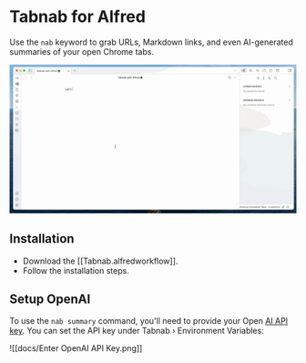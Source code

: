 # Tabnab for Alfred

Use the `nab` keyword to grab URLs, Markdown links, and even AI-generated summaries of your open Chrome tabs.

![](https://github.com/evannagle/alfred-tabnab/blob/f105ee30c206b4f56f72689cff52874c164091f6/docs/Tabnab%20-%20Markdown%20Link.gif?raw=true)

## Installation

- Download the [[Tabnab.alfredworkflow]].
- Follow the installation steps.

## Setup OpenAI

To use the `nab summary` command, you'll need to provide your Open [AI API key](https://platform.openai.com/docs/quickstart?context=python). You can set the API key under Tabnab › Environment Variables:

![[docs/Enter OpenAI API Key.png]]
